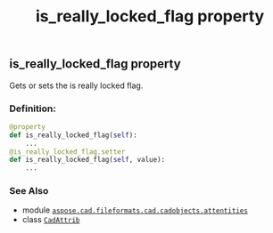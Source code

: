 ﻿---
title: is_really_locked_flag property
second_title: Aspose.CAD for Python via .NET API References
description: 
type: docs
weight: 380
url: /python-net/aspose.cad.fileformats.cad.cadobjects.attentities/cadattrib/is_really_locked_flag/
is_root: false
---

## is_really_locked_flag property


Gets or sets the is really locked flag.
### Definition:
```python
@property
def is_really_locked_flag(self):
    ...
@is_really_locked_flag.setter
def is_really_locked_flag(self, value):
    ...
```

### See Also
* module [`aspose.cad.fileformats.cad.cadobjects.attentities`](../../)
* class [`CadAttrib`](/cad/python-net/aspose.cad.fileformats.cad.cadobjects.attentities/cadattrib)
